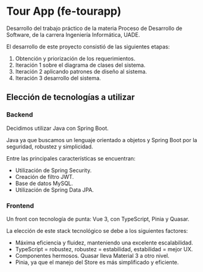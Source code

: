 # Tour App (fe-tourapp)

Desarrollo del trabajo práctico de la materia Proceso de Desarrollo de Software, de la carrera Ingeniería Informática, UADE.

El desarrollo de este proyecto consistió de las siguientes etapas:

1. Obtención y priorización de los requerimientos.
2. Iteración 1 sobre el diagrama de clases del sistema.
3. Iteración 2 aplicando patrones de diseño al sistema.
4. Iteración 3 desarrollo del sistema.

## Elección de tecnologías a utilizar

### Backend

Decidimos utilizar Java con Spring Boot.

Java ya que buscamos un lenguaje orientado a objetos y Spring Boot por la seguridad, robustez y simplicidad.

Entre las principales características se encuentran:

- Utilización de Spring Security.
- Creación de filtro JWT.
- Base de datos MySQL.
- Utilización de Spring Data JPA.

### Frontend

Un front con tecnología de punta: Vue 3, con TypeScript, Pinia y Quasar.

La elección de este stack tecnológico se debe a los siguientes factores:

- Máxima eficiencia y fluidez, manteniendo una excelente escalabilidad.
- TypeScript = robustez, robustez = estabilidad, estabilidad = mejor UX.
- Componentes hermosos. Quasar lleva Material 3 a otro nivel.
- Pinia, ya que el manejo del Store es más simplificado y eficiente.